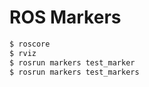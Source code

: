 # ROS Markers

```bash
$ roscore
$ rviz
$ rosrun markers test_marker
$ rosrun markers test_markers
```